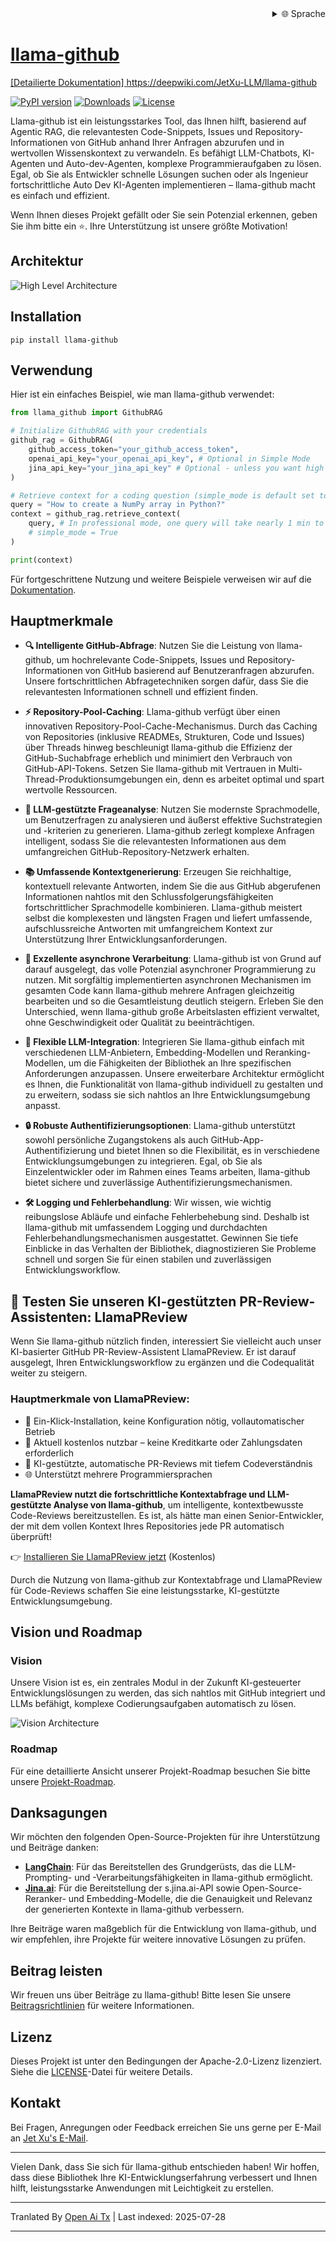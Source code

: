 
<div align="right">
  <details>
    <summary >🌐 Sprache</summary>
    <div>
      <div align="center">
        <a href="https://openaitx.github.io/view.html?user=JetXu-LLM&project=llama-github&lang=en">English</a>
        | <a href="https://openaitx.github.io/view.html?user=JetXu-LLM&project=llama-github&lang=zh-CN">简体中文</a>
        | <a href="https://openaitx.github.io/view.html?user=JetXu-LLM&project=llama-github&lang=zh-TW">繁體中文</a>
        | <a href="https://openaitx.github.io/view.html?user=JetXu-LLM&project=llama-github&lang=ja">日本語</a>
        | <a href="https://openaitx.github.io/view.html?user=JetXu-LLM&project=llama-github&lang=ko">한국어</a>
        | <a href="https://openaitx.github.io/view.html?user=JetXu-LLM&project=llama-github&lang=hi">हिन्दी</a>
        | <a href="https://openaitx.github.io/view.html?user=JetXu-LLM&project=llama-github&lang=th">ไทย</a>
        | <a href="https://openaitx.github.io/view.html?user=JetXu-LLM&project=llama-github&lang=fr">Français</a>
        | <a href="https://openaitx.github.io/view.html?user=JetXu-LLM&project=llama-github&lang=de">Deutsch</a>
        | <a href="https://openaitx.github.io/view.html?user=JetXu-LLM&project=llama-github&lang=es">Español</a>
        | <a href="https://openaitx.github.io/view.html?user=JetXu-LLM&project=llama-github&lang=it">Italiano</a>
        | <a href="https://openaitx.github.io/view.html?user=JetXu-LLM&project=llama-github&lang=ru">Русский</a>
        | <a href="https://openaitx.github.io/view.html?user=JetXu-LLM&project=llama-github&lang=pt">Português</a>
        | <a href="https://openaitx.github.io/view.html?user=JetXu-LLM&project=llama-github&lang=nl">Nederlands</a>
        | <a href="https://openaitx.github.io/view.html?user=JetXu-LLM&project=llama-github&lang=pl">Polski</a>
        | <a href="https://openaitx.github.io/view.html?user=JetXu-LLM&project=llama-github&lang=ar">العربية</a>
        | <a href="https://openaitx.github.io/view.html?user=JetXu-LLM&project=llama-github&lang=fa">فارسی</a>
        | <a href="https://openaitx.github.io/view.html?user=JetXu-LLM&project=llama-github&lang=tr">Türkçe</a>
        | <a href="https://openaitx.github.io/view.html?user=JetXu-LLM&project=llama-github&lang=vi">Tiếng Việt</a>
        | <a href="https://openaitx.github.io/view.html?user=JetXu-LLM&project=llama-github&lang=id">Bahasa Indonesia</a>
        | <a href="https://openaitx.github.io/view.html?user=JetXu-LLM&project=llama-github&lang=as">অসমীয়া</
      </div>
    </div>
  </details>
</div>

# llama-github

[Detailierte Dokumentation] https://deepwiki.com/JetXu-LLM/llama-github

[![PyPI version](https://badge.fury.io/py/llama-github.svg)](https://badge.fury.io/py/llama-github)
[![Downloads](https://static.pepy.tech/badge/Llama-github)](https://pepy.tech/project/Llama-github)
[![License](https://img.shields.io/badge/License-Apache%202.0-blue.svg)](https://opensource.org/licenses/Apache-2.0)

Llama-github ist ein leistungsstarkes Tool, das Ihnen hilft, basierend auf Agentic RAG, die relevantesten Code-Snippets, Issues und Repository-Informationen von GitHub anhand Ihrer Anfragen abzurufen und in wertvollen Wissenskontext zu verwandeln. Es befähigt LLM-Chatbots, KI-Agenten und Auto-dev-Agenten, komplexe Programmieraufgaben zu lösen. Egal, ob Sie als Entwickler schnelle Lösungen suchen oder als Ingenieur fortschrittliche Auto Dev KI-Agenten implementieren – llama-github macht es einfach und effizient.

Wenn Ihnen dieses Projekt gefällt oder Sie sein Potenzial erkennen, geben Sie ihm bitte ein ⭐️. Ihre Unterstützung ist unsere größte Motivation!

## Architektur
![High Level Architecture](https://raw.githubusercontent.com/JetXu-LLM/llama-github/main/./docs/high_level_architecture.drawio.svg)

## Installation
```
pip install llama-github
```

## Verwendung

Hier ist ein einfaches Beispiel, wie man llama-github verwendet:

```python
from llama_github import GithubRAG

# Initialize GithubRAG with your credentials
github_rag = GithubRAG(
    github_access_token="your_github_access_token", 
    openai_api_key="your_openai_api_key", # Optional in Simple Mode
    jina_api_key="your_jina_api_key" # Optional - unless you want high concurrency production deployment (s.jina.ai API will be used in llama-github)
)

# Retrieve context for a coding question (simple_mode is default set to False)
query = "How to create a NumPy array in Python?"
context = github_rag.retrieve_context(
    query, # In professional mode, one query will take nearly 1 min to generate final contexts. You could set log level to INFO to monitor the retrieval progress
    # simple_mode = True
)

print(context)
```

Für fortgeschrittene Nutzung und weitere Beispiele verweisen wir auf die [Dokumentation](https://raw.githubusercontent.com/JetXu-LLM/llama-github/main/docs/usage.md).

## Hauptmerkmale

- **🔍 Intelligente GitHub-Abfrage**: Nutzen Sie die Leistung von llama-github, um hochrelevante Code-Snippets, Issues und Repository-Informationen von GitHub basierend auf Benutzeranfragen abzurufen. Unsere fortschrittlichen Abfragetechniken sorgen dafür, dass Sie die relevantesten Informationen schnell und effizient finden.

- **⚡ Repository-Pool-Caching**: Llama-github verfügt über einen innovativen Repository-Pool-Cache-Mechanismus. Durch das Caching von Repositories (inklusive READMEs, Strukturen, Code und Issues) über Threads hinweg beschleunigt llama-github die Effizienz der GitHub-Suchabfrage erheblich und minimiert den Verbrauch von GitHub-API-Tokens. Setzen Sie llama-github mit Vertrauen in Multi-Thread-Produktionsumgebungen ein, denn es arbeitet optimal und spart wertvolle Ressourcen.

- **🧠 LLM-gestützte Frageanalyse**: Nutzen Sie modernste Sprachmodelle, um Benutzerfragen zu analysieren und äußerst effektive Suchstrategien und -kriterien zu generieren. Llama-github zerlegt komplexe Anfragen intelligent, sodass Sie die relevantesten Informationen aus dem umfangreichen GitHub-Repository-Netzwerk erhalten.

- **📚 Umfassende Kontextgenerierung**: Erzeugen Sie reichhaltige, kontextuell relevante Antworten, indem Sie die aus GitHub abgerufenen Informationen nahtlos mit den Schlussfolgerungsfähigkeiten fortschrittlicher Sprachmodelle kombinieren. Llama-github meistert selbst die komplexesten und längsten Fragen und liefert umfassende, aufschlussreiche Antworten mit umfangreichem Kontext zur Unterstützung Ihrer Entwicklungsanforderungen.

- **🚀 Exzellente asynchrone Verarbeitung**: Llama-github ist von Grund auf darauf ausgelegt, das volle Potenzial asynchroner Programmierung zu nutzen. Mit sorgfältig implementierten asynchronen Mechanismen im gesamten Code kann llama-github mehrere Anfragen gleichzeitig bearbeiten und so die Gesamtleistung deutlich steigern. Erleben Sie den Unterschied, wenn llama-github große Arbeitslasten effizient verwaltet, ohne Geschwindigkeit oder Qualität zu beeinträchtigen.

- **🔧 Flexible LLM-Integration**: Integrieren Sie llama-github einfach mit verschiedenen LLM-Anbietern, Embedding-Modellen und Reranking-Modellen, um die Fähigkeiten der Bibliothek an Ihre spezifischen Anforderungen anzupassen. Unsere erweiterbare Architektur ermöglicht es Ihnen, die Funktionalität von llama-github individuell zu gestalten und zu erweitern, sodass sie sich nahtlos an Ihre Entwicklungsumgebung anpasst.

- **🔒 Robuste Authentifizierungsoptionen**: Llama-github unterstützt sowohl persönliche Zugangstokens als auch GitHub-App-Authentifizierung und bietet Ihnen so die Flexibilität, es in verschiedene Entwicklungsumgebungen zu integrieren. Egal, ob Sie als Einzelentwickler oder im Rahmen eines Teams arbeiten, llama-github bietet sichere und zuverlässige Authentifizierungsmechanismen.

- **🛠️ Logging und Fehlerbehandlung**: Wir wissen, wie wichtig reibungslose Abläufe und einfache Fehlerbehebung sind. Deshalb ist llama-github mit umfassendem Logging und durchdachten Fehlerbehandlungsmechanismen ausgestattet. Gewinnen Sie tiefe Einblicke in das Verhalten der Bibliothek, diagnostizieren Sie Probleme schnell und sorgen Sie für einen stabilen und zuverlässigen Entwicklungsworkflow.

## 🤖 Testen Sie unseren KI-gestützten PR-Review-Assistenten: LlamaPReview

Wenn Sie llama-github nützlich finden, interessiert Sie vielleicht auch unser KI-basierter GitHub PR-Review-Assistent LlamaPReview. Er ist darauf ausgelegt, Ihren Entwicklungsworkflow zu ergänzen und die Codequalität weiter zu steigern.

### Hauptmerkmale von LlamaPReview:
- 🚀 Ein-Klick-Installation, keine Konfiguration nötig, vollautomatischer Betrieb
- 💯 Aktuell kostenlos nutzbar – keine Kreditkarte oder Zahlungsdaten erforderlich
- 🧠 KI-gestützte, automatische PR-Reviews mit tiefem Codeverständnis
- 🌐 Unterstützt mehrere Programmiersprachen

**LlamaPReview nutzt die fortschrittliche Kontextabfrage und LLM-gestützte Analyse von llama-github**, um intelligente, kontextbewusste Code-Reviews bereitzustellen. Es ist, als hätte man einen Senior-Entwickler, der mit dem vollen Kontext Ihres Repositories jede PR automatisch überprüft!

👉 [Installieren Sie LlamaPReview jetzt](https://github.com/marketplace/llamapreview/) (Kostenlos)

Durch die Nutzung von llama-github zur Kontextabfrage und LlamaPReview für Code-Reviews schaffen Sie eine leistungsstarke, KI-gestützte Entwicklungsumgebung.

## Vision und Roadmap

### Vision

Unsere Vision ist es, ein zentrales Modul in der Zukunft KI-gesteuerter Entwicklungslösungen zu werden, das sich nahtlos mit GitHub integriert und LLMs befähigt, komplexe Codierungsaufgaben automatisch zu lösen.

![Vision Architecture](https://raw.githubusercontent.com/JetXu-LLM/llama-github/main/./docs/vision.drawio.svg)

### Roadmap

Für eine detaillierte Ansicht unserer Projekt-Roadmap besuchen Sie bitte unsere [Projekt-Roadmap](https://github.com/users/JetXu-LLM/projects/2).

## Danksagungen

Wir möchten den folgenden Open-Source-Projekten für ihre Unterstützung und Beiträge danken:

- **[LangChain](https://github.com/langchain-ai/langchain)**: Für das Bereitstellen des Grundgerüsts, das die LLM-Prompting- und -Verarbeitungsfähigkeiten in llama-github ermöglicht.
- **[Jina.ai](https://github.com/jina-ai/reader)**: Für die Bereitstellung der s.jina.ai-API sowie Open-Source-Reranker- und Embedding-Modelle, die die Genauigkeit und Relevanz der generierten Kontexte in llama-github verbessern.

Ihre Beiträge waren maßgeblich für die Entwicklung von llama-github, und wir empfehlen, ihre Projekte für weitere innovative Lösungen zu prüfen.

## Beitrag leisten

Wir freuen uns über Beiträge zu llama-github! Bitte lesen Sie unsere [Beitragsrichtlinien](https://raw.githubusercontent.com/JetXu-LLM/llama-github/main/CONTRIBUTING.md) für weitere Informationen.

## Lizenz

Dieses Projekt ist unter den Bedingungen der Apache-2.0-Lizenz lizenziert. Siehe die [LICENSE](LICENSE)-Datei für weitere Details.

## Kontakt

Bei Fragen, Anregungen oder Feedback erreichen Sie uns gerne per E-Mail an [Jet Xu's E-Mail](https://raw.githubusercontent.com/JetXu-LLM/llama-github/main/mailto:Voldemort.xu@foxmail.com).

---

Vielen Dank, dass Sie sich für llama-github entschieden haben! Wir hoffen, dass diese Bibliothek Ihre KI-Entwicklungserfahrung verbessert und Ihnen hilft, leistungsstarke Anwendungen mit Leichtigkeit zu erstellen.


---

Tranlated By [Open Ai Tx](https://github.com/OpenAiTx/OpenAiTx) | Last indexed: 2025-07-28

---